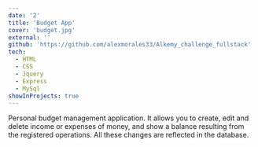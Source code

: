 ```yaml
---
date: '2'
title: 'Budget App'
cover: 'budget.jpg'
external: ''
github: 'https://github.com/alexmorales33/Alkemy_challenge_fullstack'
tech:
  - HTML
  - CSS
  - Jquery
  - Express
  - MySql
showInProjects: true
---
```



Personal budget management application. It allows you to create, edit and delete income or expenses of money, and show a balance resulting from the registered operations. All these changes are reflected in the database.

